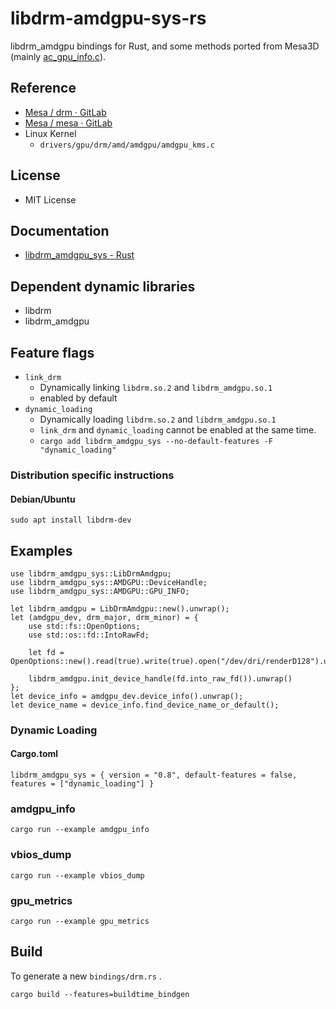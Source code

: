 # libdrm-amdgpu-sys-rs
libdrm_amdgpu bindings for Rust, and some methods ported from Mesa3D (mainly [ac_gpu_info.c](https://gitlab.freedesktop.org/mesa/mesa/blob/main/src/amd/common/ac_gpu_info.c)).  

## Reference
 * [Mesa / drm · GitLab](https://gitlab.freedesktop.org/mesa/drm/)
 * [Mesa / mesa · GitLab](https://gitlab.freedesktop.org/mesa/mesa/)
 * Linux Kernel
    * `drivers/gpu/drm/amd/amdgpu/amdgpu_kms.c`

## License
 * MIT License

## Documentation
 * [libdrm_amdgpu_sys - Rust](https://docs.rs/libdrm_amdgpu_sys/latest/libdrm_amdgpu_sys/)

## Dependent dynamic libraries
 * libdrm
 * libdrm_amdgpu

## Feature flags
 * `link_drm`
   * Dynamically linking `libdrm.so.2` and `libdrm_amdgpu.so.1`
   * enabled by default
 * `dynamic_loading`
   * Dynamically loading `libdrm.so.2` and `libdrm_amdgpu.so.1`
   * `link_drm` and `dynamic_loading` cannot be enabled at the same time.
   * `cargo add libdrm_amdgpu_sys --no-default-features -F "dynamic_loading"`

### Distribution specific instructions
#### Debian/Ubuntu
```
sudo apt install libdrm-dev
```

## Examples
```
use libdrm_amdgpu_sys::LibDrmAmdgpu;
use libdrm_amdgpu_sys::AMDGPU::DeviceHandle;
use libdrm_amdgpu_sys::AMDGPU::GPU_INFO;

let libdrm_amdgpu = LibDrmAmdgpu::new().unwrap();
let (amdgpu_dev, drm_major, drm_minor) = {
    use std::fs::OpenOptions;
    use std::os::fd::IntoRawFd;

    let fd = OpenOptions::new().read(true).write(true).open("/dev/dri/renderD128").unwrap();

    libdrm_amdgpu.init_device_handle(fd.into_raw_fd()).unwrap()
};
let device_info = amdgpu_dev.device_info().unwrap();
let device_name = device_info.find_device_name_or_default();
```
### Dynamic Loading
#### Cargo.toml
```
libdrm_amdgpu_sys = { version = "0.8", default-features = false, features = ["dynamic_loading"] }
```
### amdgpu_info
```
cargo run --example amdgpu_info
```
### vbios_dump
```
cargo run --example vbios_dump
```
### gpu_metrics
```
cargo run --example gpu_metrics
```
## Build
To generate a new `bindings/drm.rs` .

```
cargo build --features=buildtime_bindgen
```
